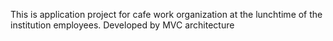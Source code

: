 ﻿<p>
This is application project for cafe work organization at the lunchtime of the institution employees. Developed by MVC architecture
</p>